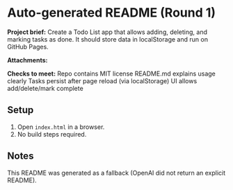 # Auto-generated README (Round 1)

**Project brief:** Create a Todo List app that allows adding, deleting, and marking tasks as done. It should store data in localStorage and run on GitHub Pages.

**Attachments:**


**Checks to meet:**
Repo contains MIT license
README.md explains usage clearly
Tasks persist after page reload (via localStorage)
UI allows add/delete/mark complete

## Setup
1. Open `index.html` in a browser.
2. No build steps required.

## Notes
This README was generated as a fallback (OpenAI did not return an explicit README).
